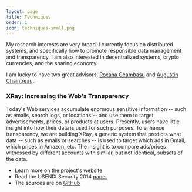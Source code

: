 ```yaml
---
layout: page
title: Techniques
order: 1
icon: techniques-small.png
---
```


<p class="message">
My research interests are very broad. I currently focus on distributed systems,
and specifically how to promote responsible data management and transparency.
I am also interested in decentralized systems, crypto currencies, and the
sharing economy.
</p>

I am lucky to have two great advisors, [Roxana
Geambasu](http://www.cs.columbia.edu/~roxana/) and [Augustin
Chaintreau](http://www.cs.columbia.edu/~augustin/).

### <a name="xray"></a> XRay: Increasing the Web's Transparency

Today's Web services accumulate enormous
sensitive information -- such as emails, search logs, or locations -- and use
them to target advertisements, prices, or products at users. Presently, users
have little insight into how their data is used for such purposes. To enhance
transparency, we are building XRay, a generic system that predicts what data --
such as emails or searches -- is used to target which ads in Gmail, which prices
in Amazon, etc.
The insight is to compare ads/prices witnessed by different accounts with
similar, but not identical, subsets of the data.

* Learn more on the project's [website](http://xray.cs.columbia.edu)
* Read the USENIX Security 2014
  [paper](http://mathias.lecuyer.me/xray/public/usenix14lecuyer.pdf)
* The sources are on [GitHub](https://github.com/matlecu/xray)

